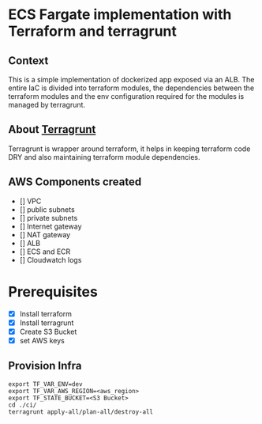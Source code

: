 # ECS Fargate implementation with Terraform and terragrunt
## Context
This is a simple implementation of dockerized app exposed via an ALB. The entire IaC is divided into terraform modules, the dependencies between the terraform modules and the env configuration required for the modules is managed by terragrunt.
## About [Terragrunt](https://terragrunt.gruntwork.io/)
Terragrunt is wrapper around terraform, it helps in keeping terraform code DRY and also maintaining terraform module dependencies.
## AWS Components created
* [] VPC
* [] public subnets
* [] private subnets
* [] Internet gateway
* [] NAT gateway
* [] ALB
* [] ECS and ECR
* [] Cloudwatch logs

# Prerequisites
- [x] Install terraform
- [x] Install terragrunt
- [x] Create S3 Bucket
- [x] set AWS keys

## Provision Infra
```
export TF_VAR_ENV=dev
export TF_VAR_AWS_REGION=<aws_region>
export TF_STATE_BUCKET=<S3 Bucket>
cd ./ci/
terragrunt apply-all/plan-all/destroy-all
```



